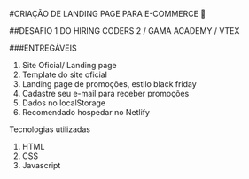 #CRIAÇÃO DE LANDING PAGE PARA E-COMMERCE :shopping_cart:

##DESAFIO 1 DO HIRING CODERS 2 / GAMA ACADEMY / VTEX 

###ENTREGÁVEIS

1. Site Oficial/ Landing page
2. Template do site oficial
3. Landing page de promoções, estilo black friday
4. Cadastre seu e-mail para receber promoções
5. Dados no localStorage
6. Recomendado hospedar no Netlify

Tecnologias utilizadas
1. HTML
2. CSS
3. Javascript











